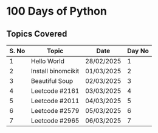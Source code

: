 # 100 Days of Python

## Topics Covered

| S. No | Topic           | Date       | Day No |
|-------|---------------|------------|--------|
| 1     | Hello World   | 28/02/2025 | 1      |
| 2     | Install binomcikit | 01/03/2025 | 2 |
| 3     | Beautiful Soup | 02/03/2025 | 3     |
| 4     | Leetcode #2161 | 03/03/2025 | 4     |
| 5     | Leetcode #2011 | 04/03/2025 | 5     |
| 6     | Leetcode #2579 | 05/03/2025 | 6     |
| 7     | Leetcode #2965 | 06/03/2025 | 7     |


